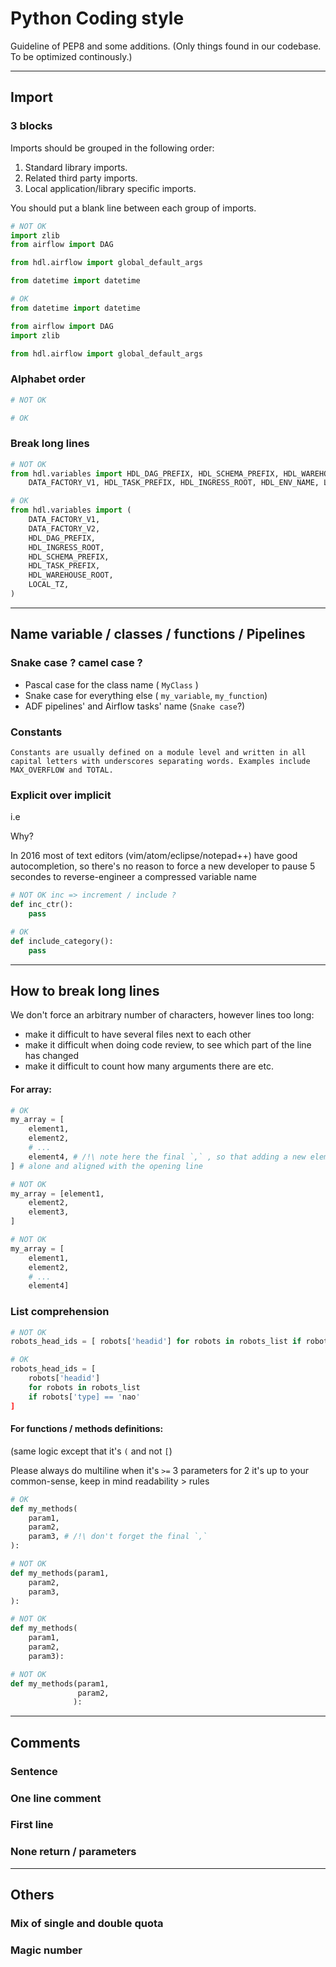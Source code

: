 # Python Coding style
Guideline of PEP8 and some additions. 
(Only things found in our codebase. To be optimized continously.)

***
## Import

### 3 blocks
Imports should be grouped in the following order:

1. Standard library imports.
2. Related third party imports.
3. Local application/library specific imports.

You should put a blank line between each group of imports.

```python
# NOT OK 
import zlib
from airflow import DAG

from hdl.airflow import global_default_args

from datetime import datetime
```

```python
# OK 
from datetime import datetime 

from airflow import DAG
import zlib

from hdl.airflow import global_default_args
```

### Alphabet order
```python
# NOT OK 
```

```python
# OK 
```

### Break long lines
```python
# NOT OK 
from hdl.variables import HDL_DAG_PREFIX, HDL_SCHEMA_PREFIX, HDL_WAREHOUSE_ROOT, DATA_FACTORY_V2, \
    DATA_FACTORY_V1, HDL_TASK_PREFIX, HDL_INGRESS_ROOT, HDL_ENV_NAME, LOCAL_TZ
```

```python
# OK 
from hdl.variables import (
    DATA_FACTORY_V1,
    DATA_FACTORY_V2,
    HDL_DAG_PREFIX,
    HDL_INGRESS_ROOT,
    HDL_SCHEMA_PREFIX,
    HDL_TASK_PREFIX,
    HDL_WAREHOUSE_ROOT,
    LOCAL_TZ,
)
```
***
## Name variable / classes / functions / Pipelines 

### Snake case ? camel case ?

   * Pascal case for the class name ( `MyClass`  )
   * Snake case for everything else ( `my_variable`, `my_function`)
   * ADF pipelines' and Airflow tasks' name (`Snake case`?)

### Constants
`Constants are usually defined on a module level and written in all capital letters with underscores separating words. Examples include MAX_OVERFLOW and TOTAL.`

### Explicit over implicit
i.e 

Why?

In 2016 most of text editors (vim/atom/eclipse/notepad++)
have good autocompletion, so there's no reason to force
a new developer to pause 5 secondes to reverse-engineer
a compressed variable name


```python
# NOT OK inc => increment / include ?
def inc_ctr():
    pass
```

```python
# OK
def include_category():
    pass
```

***
## How to break long lines

We don't force an arbitrary number of characters, however lines too long:
  * make it difficult to have several files next to each other
  * make it difficult when doing code review, to see which part of the line has changed
  * make it difficult to count how many arguments there are etc.

#### For array:

```python
# OK
my_array = [
    element1,
    element2,
    # ...
    element4, # /!\ note here the final `,` , so that adding a new element create a nice diff
] # alone and aligned with the opening line
```

```python
# NOT OK
my_array = [element1,
    element2,
    element3,
]
```

```python
# NOT OK
my_array = [
    element1,
    element2,
    # ...
    element4]
```

### List comprehension

```python
# NOT OK
robots_head_ids = [ robots['headid'] for robots in robots_list if robots['type'] == 'nao' ]
```

```python
# OK
robots_head_ids = [
    robots['headid']
    for robots in robots_list
    if robots['type] == 'nao'
]
```
 

#### For functions / methods definitions:
(same logic except that it's `(` and not `[`) 

Please always do multiline when it's `>=` 3 parameters
for 2 it's up to your common-sense, keep in mind readability > rules

```python
# OK
def my_methods(
    param1,
    param2,
    param3, # /!\ don't forget the final `,`
):
```

```python
# NOT OK
def my_methods(param1,
    param2,
    param3,
):
```

```python
# NOT OK
def my_methods(
    param1,
    param2,
    param3):
```

```python
# NOT OK
def my_methods(param1,
               param2,
              ):
```

***
## Comments
### Sentence
### One line comment
### First line
### None return / parameters

***
## Others

### Mix of single and double quota

### Magic number

